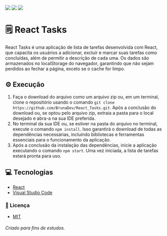 <p>
  <img src="https://img.shields.io/static/v1?label=License&message=MIT&color=00bfff&style=plastic"/>
  
  <img src="https://img.shields.io/static/v1?label=LP&message=React&color=daa520&style=plastic"/>
  
  <img src="https://img.shields.io/static/v1?label=IDE&message=VsCode&color=9acd32&style=plastic"/>
</p>

# 🗒️ React Tasks

React Tasks é uma aplicação de lista de tarefas desenvolvida com React, que capacita os usuários a adicionar, excluir e marcar suas tarefas como concluídas, além de permitir a descrição de cada uma. Os dados são armazenados no localStorage do navegador, garantindo que não sejam perdidos ao fechar a página, exceto se o cache for limpo.

## ⚙ Execução
1. Faça o download do arquivo como um arquivo zip ou, em um terminal, clone o repositório usando o comando `git clone https://github.com/BrunaDev/React_Tasks.git`. Após a conclusão do download ou, se optou pelo arquivo zip, extraia a pasta para o local desejado e abra-a na sua IDE preferida.
2. No terminal da sua IDE ou, se estiver na pasta do arquivo no terminal, execute o comando `npm install`. Isso garantirá o download de todas as dependências necessárias, incluindo bibliotecas e ferramentas essenciais para o funcionamento da aplicação.
3. Após a conclusão da instalação das dependências, inicie a aplicação executando o comando `npm start`. Uma vez iniciada, a lista de tarefas estará pronta para uso.

## 💻 Tecnologias
- [React](https://react.dev/learn)
- [Visual Studio Code](https://code.visualstudio.com)

### :small_blue_diamond: Licença
- [MIT](https://github.com/BrunaDev/React_Tasks/blob/main/.github/LICENSE)


###### Criado para fins de estudos.
